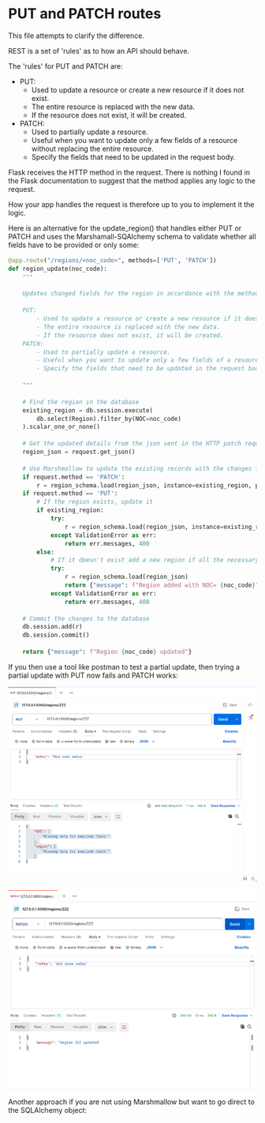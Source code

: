 # PUT and PATCH routes

This file attempts to clarify the difference.

REST is a set of 'rules' as to how an API should behave.

The 'rules' for PUT and PATCH are:

- PUT:
    - Used to update a resource or create a new resource if it does not exist.
    - The entire resource is replaced with the new data.
    - If the resource does not exist, it will be created.
- PATCH:
    - Used to partially update a resource.
    - Useful when you want to update only a few fields of a resource without replacing the entire resource.
    - Specify the fields that need to be updated in the request body.

Flask receives the HTTP method in the request. There is nothing I found in the Flask documentation to suggest that the
method applies any logic to the request.

How your app handles the request is therefore up to you to implement it the logic.

Here is an alternative for the update_region() that handles either PUT or PATCH and uses the Marshamall-SQAlchemy schema
to validate whether all fields have to be provided or only some:

```python
@app.route("/regions/<noc_code>", methods=['PUT', 'PATCH'])
def region_update(noc_code):
    """

    Updates changed fields for the region in accordance with the method received.

    PUT:
        - Used to update a resource or create a new resource if it does not exist.
        - The entire resource is replaced with the new data.
        - If the resource does not exist, it will be created.
    PATCH:
        - Used to partially update a resource.
        - Useful when you want to update only a few fields of a resource without replacing the entire resource.
        - Specify the fields that need to be updated in the request body.

    """

    # Find the region in the database
    existing_region = db.session.execute(
        db.select(Region).filter_by(NOC=noc_code)
    ).scalar_one_or_none()

    # Get the updated details from the json sent in the HTTP patch request
    region_json = request.get_json()

    # Use Marshmallow to update the existing records with the changes from the json
    if request.method == 'PATCH':
        r = region_schema.load(region_json, instance=existing_region, partial=True)
    if request.method == 'PUT':
        # If the region exists, update it
        if existing_region:
            try:
                r = region_schema.load(region_json, instance=existing_region)
            except ValidationError as err:
                return err.messages, 400
        else:
            # If it doesn't exist add a new region if all the necessary field values are provided
            try:
                r = region_schema.load(region_json)
                return {"message": f"Region added with NOC= {noc_code}"}
            except ValidationError as err:
                return err.messages, 400

    # Commit the changes to the database
    db.session.add(r)
    db.session.commit()

    return {"message": f"Region {noc_code} updated"}
```

If you then use a tool like postman to test a partial update, then trying a partial update with PUT now fails and PATCH
works:

![PUT request](postman-put.png)

![PATCH request](postman-patch.png)

Another approach if you are not using Marshmallow but want to go direct to the SQLAlchemy object:

